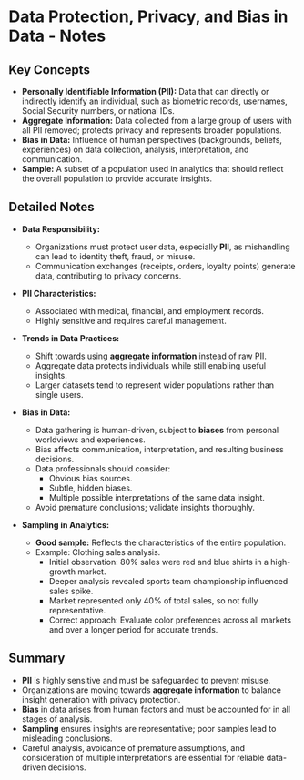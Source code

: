 # Data Protection, Privacy, and Bias in Data - Notes

## Key Concepts
- **Personally Identifiable Information (PII):** Data that can directly or indirectly identify an individual, such as biometric records, usernames, Social Security numbers, or national IDs.
- **Aggregate Information:** Data collected from a large group of users with all PII removed; protects privacy and represents broader populations.
- **Bias in Data:** Influence of human perspectives (backgrounds, beliefs, experiences) on data collection, analysis, interpretation, and communication.
- **Sample:** A subset of a population used in analytics that should reflect the overall population to provide accurate insights.

## Detailed Notes
- **Data Responsibility:**
  - Organizations must protect user data, especially **PII**, as mishandling can lead to identity theft, fraud, or misuse.
  - Communication exchanges (receipts, orders, loyalty points) generate data, contributing to privacy concerns.

- **PII Characteristics:**
  - Associated with medical, financial, and employment records.
  - Highly sensitive and requires careful management.

- **Trends in Data Practices:**
  - Shift towards using **aggregate information** instead of raw PII.
  - Aggregate data protects individuals while still enabling useful insights.
  - Larger datasets tend to represent wider populations rather than single users.

- **Bias in Data:**
  - Data gathering is human-driven, subject to **biases** from personal worldviews and experiences.
  - Bias affects communication, interpretation, and resulting business decisions.
  - Data professionals should consider:
    - Obvious bias sources.
    - Subtle, hidden biases.
    - Multiple possible interpretations of the same data insight.
  - Avoid premature conclusions; validate insights thoroughly.

- **Sampling in Analytics:**
  - **Good sample:** Reflects the characteristics of the entire population.
  - Example: Clothing sales analysis.
    - Initial observation: 80% sales were red and blue shirts in a high-growth market.
    - Deeper analysis revealed sports team championship influenced sales spike.
    - Market represented only 40% of total sales, so not fully representative.
    - Correct approach: Evaluate color preferences across all markets and over a longer period for accurate trends.

## Summary
- **PII** is highly sensitive and must be safeguarded to prevent misuse.
- Organizations are moving towards **aggregate information** to balance insight generation with privacy protection.
- **Bias** in data arises from human factors and must be accounted for in all stages of analysis.
- **Sampling** ensures insights are representative; poor samples lead to misleading conclusions.
- Careful analysis, avoidance of premature assumptions, and consideration of multiple interpretations are essential for reliable data-driven decisions.